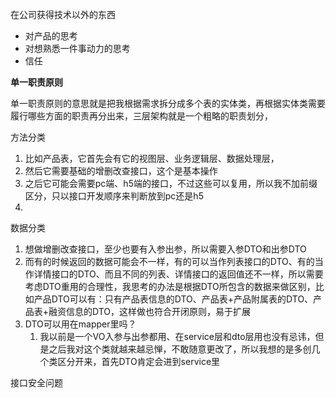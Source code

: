 在公司获得技术以外的东西

- 对产品的思考
- 对想熟悉一件事动力的思考
- 信任

**单一职责原则**

单一职责原则的意思就是把我根据需求拆分成多个表的实体类，再根据实体类需要履行哪些方面的职责再分出来，三层架构就是一个粗略的职责划分，

方法分类

1. 比如产品表，它首先会有它的视图层、业务逻辑层、数据处理层，
2. 然后它需要基础的增删改查接口，这个是基本操作
3. 之后它可能会需要pc端、h5端的接口，不过这些可以复用，所以我不加前缀区分，只以接口开发顺序来判断放到pc还是h5
4.

数据分类

1. 想做增删改查接口，至少也要有入参出参，所以需要入参DTO和出参DTO
2. 而有的时候返回的数据可能会不一样，有的可以当作列表接口的DTO、有的当作详情接口的DTO、而且不同的列表、详情接口的返回值还不一样，所以需要考虑DTO重用的合理性，我思考的办法是根据DTO所包含的数据来做区别，比如产品DTO可以有：只有产品表信息的DTO、产品表+产品附属表的DTO、产品表+融资信息的DTO，这样做也符合开闭原则，易于扩展
3. DTO可以用在mapper里吗？
    1. 我以前是一个VO入参与出参都用、在service层和dto层用也没有忌讳，但是之后我对这个类就越来越忌惮，不敢随意更改了，所以我想的是多创几个类区分开来，首先DTO肯定会进到service里

接口安全问题